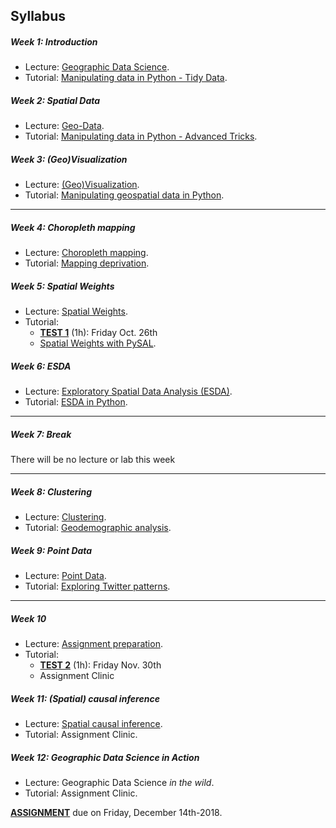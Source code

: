 
## Syllabus

##### Week 1: Introduction

* Lecture: [Geographic Data Science](notes/Class_01.html).
* Tutorial: [Manipulating data in Python - Tidy Data](labs/Lab_01.html).

##### Week 2: Spatial Data

* Lecture: [Geo-Data](notes/Class_02.html).
* Tutorial: [Manipulating data in Python - Advanced Tricks](labs/Lab_02.html).

##### Week 3: (Geo)Visualization

* Lecture: [(Geo)Visualization](notes/Class_03.html).
* Tutorial: [Manipulating geospatial data in Python](labs/Lab_03.html).

-----

##### Week 4: Choropleth mapping

* Lecture: [Choropleth mapping](notes/Class_04.html).
* Tutorial: [Mapping deprivation](labs/Lab_04.html).

##### Week 5: Spatial Weights

* Lecture: [Spatial Weights](notes/Class_05.html).
* Tutorial: 
    - [**TEST 1**](assignments.html#task_01) (1h): Friday Oct. 26th
    - [Spatial Weights with PySAL](labs/Lab_05.html).

##### Week 6: ESDA

* Lecture: [Exploratory Spatial Data Analysis (ESDA)](notes/Class_06.html).
* Tutorial: [ESDA in Python](labs/Lab_06.html).

-----

##### Week 7: Break

There will be no lecture or lab this week

-----

##### Week 8: Clustering

* Lecture: [Clustering](notes/Class_08.html).
* Tutorial: [Geodemographic analysis](labs/Lab_08.html).

##### Week 9: Point Data

* Lecture: [Point Data](notes/Class_09.html).
* Tutorial: [Exploring Twitter patterns](labs/Lab_09.html).

-----

##### Week 10

* Lecture: [Assignment preparation](notes/Class_10.html).
* Tutorial: 
    - [**TEST 2**](assignments.html#task_02) (1h): Friday Nov. 30th
    - Assignment Clinic

##### Week 11: (Spatial) causal inference

* Lecture: [Spatial causal inference](notes/Class_11.html).
* Tutorial: Assignment Clinic.

##### Week 12: Geographic Data Science in Action

* Lecture: Geographic Data Science *in the wild*.
* Tutorial: Assignment Clinic.

[**ASSIGNMENT**](assignments.html#task_03) due on Friday, December
14th-2018.


